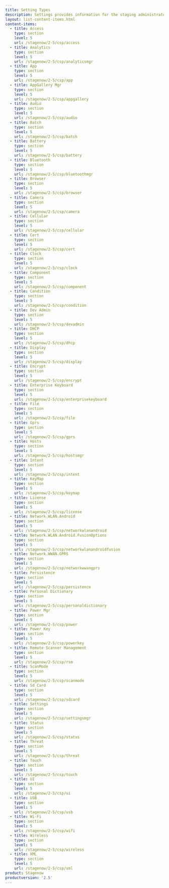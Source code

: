 ```yaml
---
title: Setting Types
description: Settings provides information for the staging administrator on configuring and managing settings for use in creating profiles. Setting Types lists the parameters and values available when creating settings.
layout: list-content-items.html
content-items:
  - title: Access
    type: section
    level: 5
    url: /stagenow/2-5/csp/access
  - title: Analytics
    type: section
    level: 5
    url: /stagenow/2-5/csp/analyticsmgr
  - title: App
    type: section
    level: 5
    url: /stagenow/2-5/csp/app
  - title: AppGallery Mgr
    type: section
    level: 5
    url: /stagenow/2-5/csp/appgallery
  - title: Audio
    type: section
    level: 5
    url: /stagenow/2-5/csp/audio
  - title: Batch
    type: section
    level: 5
    url: /stagenow/2-5/csp/batch
  - title: Battery
    type: section
    level: 5
    url: /stagenow/2-5/csp/battery
  - title: Bluetooth
    type: section
    level: 5
    url: /stagenow/2-5/csp/bluetoothmgr
  - title: Browser
    type: section
    level: 5
    url: /stagenow/2-5/csp/browser
  - title: Camera
    type: section
    level: 5
    url: /stagenow/2-5/csp/camera
  - title: Cellular
    type: section
    level: 5
    url: /stagenow/2-5/csp/cellular
  - title: Cert
    type: section
    level: 5
    url: /stagenow/2-5/csp/cert
  - title: Clock
    type: section
    level: 5
    url: /stagenow/2-5/csp/clock
  - title: Component
    type: section
    level: 5
    url: /stagenow/2-5/csp/component
  - title: Condition
    type: section
    level: 5
    url: /stagenow/2-5/csp/condition
  - title: Dev Admin
    type: section
    level: 5
    url: /stagenow/2-5/csp/devadmin
  - title: DHCP
    type: section
    level: 5
    url: /stagenow/2-5/csp/dhcp
  - title: Display
    type: section
    level: 5
    url: /stagenow/2-5/csp/display
  - title: Encrypt
    type: section
    level: 5
    url: /stagenow/2-5/csp/encrypt
  - title: Enterprise Keyboard
    type: section
    level: 5
    url: /stagenow/2-5/csp/enterprisekeyboard
  - title: File
    type: section
    level: 5
    url: /stagenow/2-5/csp/file
  - title: Gprs
    type: section
    level: 5
    url: /stagenow/2-5/csp/gprs
  - title: Hosts
    type: section
    level: 5
    url: /stagenow/2-5/csp/hostsmgr
  - title: Intent
    type: section
    level: 5
    url: /stagenow/2-5/csp/intent
  - title: KeyMap
    type: section
    level: 5
    url: /stagenow/2-5/csp/keymap
  - title: License
    type: section
    level: 5
    url: /stagenow/2-5/csp/license
  - title: Network.WLAN.Android
    type: section
    level: 5
    url: /stagenow/2-5/csp/networkwlanandroid
  - title: Network.WLAN.Android.FusionOptions
    type: section
    level: 5
    url: /stagenow/2-5/csp/networkwlanandroidfusion
  - title: Network.WWAN.GPRS
    type: section
    level: 5
    url: /stagenow/2-5/csp/networkwwangprs
  - title: Persistence
    type: section
    level: 5
    url: /stagenow/2-5/csp/persistence
  - title: Personal Dictionary
    type: section
    level: 5
    url: /stagenow/2-5/csp/personaldictionary
  - title: Power Mgr
    type: section
    level: 5
    url: /stagenow/2-5/csp/power
  - title: Power Key
    type: section
    level: 5
    url: /stagenow/2-5/csp/powerkey
  - title: Remote Scanner Management
    type: section
    level: 5
    url: /stagenow/2-5/csp/rsm
  - title: ScanMode
    type: section
    level: 5
    url: /stagenow/2-5/csp/scanmode
  - title: Sd Card
    type: section
    level: 5
    url: /stagenow/2-5/csp/sdcard
  - title: Settings
    type: section
    level: 5
    url: /stagenow/2-5/csp/settingsmgr
  - title: Status
    type: section
    level: 5
    url: /stagenow/2-5/csp/status
  - title: Threat
    type: section
    level: 5
    url: /stagenow/2-5/csp/threat
  - title: Touch
    type: section
    level: 5
    url: /stagenow/2-5/csp/touch
  - title: UI
    type: section
    level: 5
    url: /stagenow/2-5/csp/ui
  - title: USB
    type: section
    level: 5
    url: /stagenow/2-5/csp/usb
  - title: Wi-Fi
    type: section
    level: 5
    url: /stagenow/2-5/csp/wifi
  - title: Wireless
    type: section
    level: 5
    url: /stagenow/2-5/csp/wireless
  - title: XML
    type: section
    level: 5
    url: /stagenow/2-5/csp/xml
product: Stagenow
productversion: '2.5'
---
```














